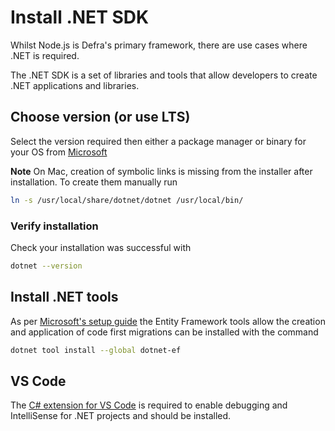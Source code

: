 # Install .NET SDK

Whilst Node.js is Defra's primary framework, there are use cases where .NET is required.

The .NET SDK is a set of libraries and tools that allow developers to create .NET applications and libraries.

## Choose version (or use LTS)

Select the version required then either a package manager or binary for your OS from [Microsoft](https://dotnet.microsoft.com/download/dotnet)

**Note** On Mac, creation of symbolic links is missing from the installer after installation.
To create them manually run

```bash
ln -s /usr/local/share/dotnet/dotnet /usr/local/bin/
```

### Verify installation

Check your installation was successful with

```bash
dotnet --version
```

## Install .NET tools

As per [Microsoft's setup guide](https://docs.microsoft.com/en-us/ef/core/cli/dotnet) the Entity Framework tools allow the creation and application of code first migrations can be installed with the command

```bash
dotnet tool install --global dotnet-ef
```

## VS Code

The [C# extension for VS Code](https://marketplace.visualstudio.com/items/?itemName=ms-dotnettools.csharp) is required to enable debugging and IntelliSense for .NET projects and should be installed.
